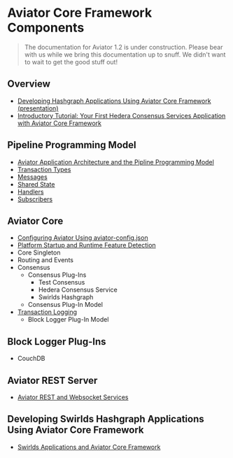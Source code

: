 Aviator Core Framework Components
=================================

> The documentation for Aviator 1.2 is under construction.  Please bear with us while we bring this documentation up to snuff.  We didn't want to wait to get the good stuff out!

## Overview
* [Developing Hashgraph Applications Using Aviator Core Framework (presentation)](../dev-with-aviator-core/presentation.pdf)
* [Introductory Tutorial:  Your First Hedera Consensus Services Application with Aviator Core Framework](../gettingstarted/README.md)

## Pipeline Programming Model
* [Aviator Application Architecture and the Pipline Programming Model](Pipeline.md)
* [Transaction Types](TransactionTypes.md)
* [Messages](Messages.md)
* [Shared State](SharedState.md)
* [Handlers](Handlers.md)
* [Subscribers](Subscribers.md)

## Aviator Core
* [Configuring Aviator Using aviator-config.json](JSONConfig.md)
* [Platform Startup and Runtime Feature Detection](StartupConfig.md)
* Core Singleton
* Routing and Events
* Consensus
  * Consensus Plug-Ins
    * Test Consensus
    * Hedera Consensus Service
    * Swirlds Hashgraph
  * Consensus Plug-In Model
* [Transaction Logging](TransactionLogging.md)
  * Block Logger Plug-In Model

## Block Logger Plug-Ins
* CouchDB
## Aviator REST Server
* [Aviator REST and Websocket Services](RestWebsocket.md)

## Developing Swirlds Hashgraph Applications Using Aviator Core Framework
* [Swirlds Applications and Aviator Core Framework](SwirldsApplications.md)

